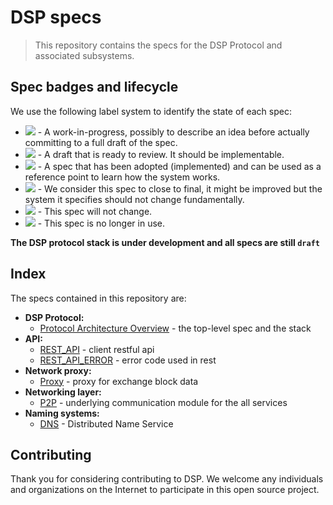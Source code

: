 # DSP specs
> This repository contains the specs for the DSP Protocol and associated subsystems.

## Spec badges and lifecycle

We use the following label system to identify the state of each spec:

- ![](https://img.shields.io/badge/status-wip-orange.svg?style=flat-square) - A work-in-progress, possibly to describe an idea before actually committing to a full draft of the spec.
- ![](https://img.shields.io/badge/status-draft-yellow.svg?style=flat-square) - A draft that is ready to review. It should be implementable.
- ![](https://img.shields.io/badge/status-reliable-green.svg?style=flat-square) - A spec that has been adopted (implemented) and can be used as a reference point to learn how the system works.
- ![](https://img.shields.io/badge/status-stable-brightgreen.svg?style=flat-square) - We consider this spec to close to final, it might be improved but the system it specifies should not change fundamentally.
- ![](https://img.shields.io/badge/status-permanent-blue.svg?style=flat-square) - This spec will not change.
- ![](https://img.shields.io/badge/status-deprecated-red.svg?style=flat-square) - This spec is no longer in use.

**The DSP protocol stack is under development and all specs are still `draft`**

## Index

The specs contained in this repository are:

- **DSP Protocol:**
  - [Protocol Architecture Overview](./ARCHITECTURE.md) - the top-level spec and the stack
- **API:**
  - [REST_API](https://github.com/DSP-Labs/docs/blob/master/client/RESTFUL_API.md) - client restful api
  - [REST_API_ERROR](./RESTFUL_API_ERROR.md) - error code used in rest 
- **Network proxy:**
  - [Proxy](./PROXY.md) - proxy for exchange block data
- **Networking layer:**
  - [P2P](./P2P.md) - underlying communication module for the all services
- **Naming systems:**
  - [DNS](./DNS.md) - Distributed Name Service


## Contributing
Thank you for considering contributing to DSP. We welcome any individuals and organizations on the Internet to participate in this open source project.
